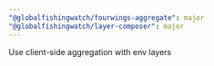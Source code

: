 ```yaml
---
"@globalfishingwatch/fourwings-aggregate": major
"@globalfishingwatch/layer-composer": major
---
```


Use client-side aggregation with env layers
